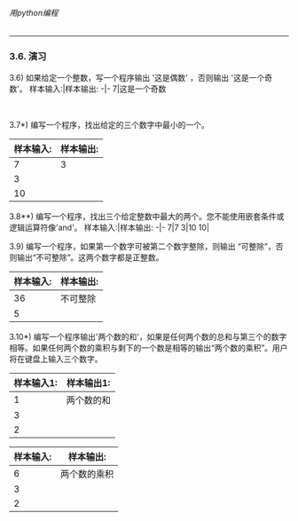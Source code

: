 ###### 用python编程
---




### 3.6. 演习
3.6) 如果给定一个整数，写一个程序输出 '这是偶数' ，否则输出 '这是一个奇数'。
样本输入:|样本输出:
-|-
7|这是一个奇数

                           

3.7*) 编写一个程序，找出给定的三个数字中最小的一个。

样本输入:|样本输出:
-|-
7|3
3|
10|


3.8**) 编写一个程序，找出三个给定整数中最大的两个。您不能使用嵌套条件或逻辑运算符像'and'。
样本输入:|样本输出:
-|-
7|7
3|10
10|

3.9) 编写一个程序，如果第一个数字可被第二个数字整除，则输出 “可整除”，否则输出“不可整除”。这两个数字都是正整数。

样本输入:|样本输出:
-|-
36| 不可整除
5|


3.10*) 编写一个程序输出'两个数的和'，如果是任何两个数的总和与第三个的数字相等。如果任何两个数的乘积与剩下的一个数是相等的输出“两个数的乘积”。用户将在键盘上输入三个数字。

样本输入1:|样本输出1:
-|-
1| 两个数的和
3|
2|

样本输入:|样本输出:
-|-
6| 两个数的乘积
3|
2|